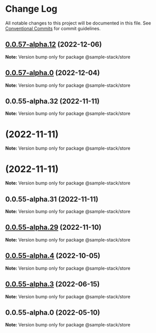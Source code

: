 # Change Log

All notable changes to this project will be documented in this file.
See [Conventional Commits](https://conventionalcommits.org) for commit guidelines.

## [0.0.57-alpha.12](https://github.com/cdmbase/fullstack-pro/compare/v0.0.57-alpha.11...v0.0.57-alpha.12) (2022-12-06)

**Note:** Version bump only for package @sample-stack/store

## [0.0.57-alpha.0](https://github.com/cdmbase/fullstack-pro/compare/v0.0.55-alpha.33...v0.0.57-alpha.0) (2022-12-04)

**Note:** Version bump only for package @sample-stack/store

## 0.0.55-alpha.32 (2022-11-11)

**Note:** Version bump only for package @sample-stack/store

# (2022-11-11)

**Note:** Version bump only for package @sample-stack/store

# (2022-11-11)

**Note:** Version bump only for package @sample-stack/store

## 0.0.55-alpha.31 (2022-11-11)

**Note:** Version bump only for package @sample-stack/store

## [0.0.55-alpha.29](https://github.com/cdmbase/fullstack-pro/compare/v0.0.55-alpha.28...v0.0.55-alpha.29) (2022-11-10)

**Note:** Version bump only for package @sample-stack/store

## [0.0.55-alpha.4](https://github.com/cdmbase/fullstack-pro/compare/v0.0.55-alpha.3...v0.0.55-alpha.4) (2022-10-05)

**Note:** Version bump only for package @sample-stack/store

## [0.0.55-alpha.3](https://github.com/cdmbase/fullstack-pro/compare/v0.0.55-alpha.2...v0.0.55-alpha.3) (2022-06-15)

**Note:** Version bump only for package @sample-stack/store

## 0.0.55-alpha.0 (2022-05-10)

**Note:** Version bump only for package @sample-stack/store
